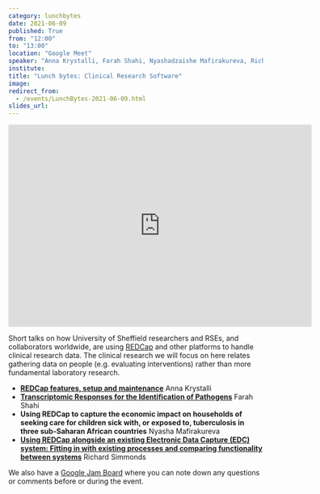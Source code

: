 ```yaml
---
category: lunchbytes
date: 2021-06-09
published: True
from: "12:00"
to: "13:00"
location: "Google Meet"
speaker: "Anna Krystalli, Farah Shahi, Nyashadzaishe Mafirakureva, Richard Simmonds"
institute:
title: "Lunch bytes: Clinical Research Software"
image:
redirect_from:
  - /events/LunchBytes-2021-06-09.html
slides_url:
---
```


<iframe id="kaltura_player" src="https://cdnapisec.kaltura.com/p/2103181/sp/210318100/embedIframeJs/uiconf_id/38838661/partner_id/2103181?iframeembed=true&playerId=kaltura_player&entry_id=1_21qivpow&flashvars[streamerType]=auto&amp;flashvars[localizationCode]=en&amp;flashvars[leadWithHTML5]=true&amp;flashvars[sideBarContainer.plugin]=true&amp;flashvars[sideBarContainer.position]=left&amp;flashvars[sideBarContainer.clickToClose]=true&amp;flashvars[chapters.plugin]=true&amp;flashvars[chapters.layout]=vertical&amp;flashvars[chapters.thumbnailRotator]=false&amp;flashvars[streamSelector.plugin]=true&amp;flashvars[EmbedPlayer.SpinnerTarget]=videoHolder&amp;flashvars[dualScreen.plugin]=true&amp;flashvars[hotspots.plugin]=1&amp;flashvars[Kaltura.addCrossoriginToIframe]=true&amp;&wid=1_cc8ev0nk" width="600" height="400" allowfullscreen webkitallowfullscreen mozAllowFullScreen allow="autoplay *; fullscreen *; encrypted-media *" sandbox="allow-forms allow-same-origin allow-scripts allow-top-navigation allow-pointer-lock allow-popups allow-modals allow-orientation-lock allow-popups-to-escape-sandbox allow-presentation allow-top-navigation-by-user-activation" frameborder="0" title="Kaltura Player"></iframe>

Short talks on how University of Sheffield researchers and RSEs, and collaborators worldwide, are using [REDCap](https://www.project-redcap.org/) and other platforms to handle clinical research data. The clinical research we will focus on here relates gathering data on people (e.g. evaluating interventions) rather than more fundamental laboratory research.

- [**REDCap features, setup and maintenance**](https://docs.google.com/presentation/d/e/2PACX-1vSAWAtWiWC-qeGkK_YPNd7IdG7IbP0wWm_chAm-9th9CeNUfatcachw0U_vRl4CSSgMQRWgc1fESM_R/pub?start=true&loop=true&delayms=3000&slide=id.p)  Anna Krystalli
- [**Transcriptomic Responses for the Identification of Pathogens**](https://drive.google.com/file/d/1EKjA4k_gs4cPsG5RFqx7gO1fNckSlxbk/view?usp=sharing) Farah Shahi 
- **Using REDCap to capture the economic impact on households of seeking care for children sick with, or exposed to, tuberculosis in three sub-Saharan African countries** Nyasha Mafirakureva
- [**Using REDCap alongside an existing Electronic Data Capture (EDC) system: Fitting in with existing processes and comparing functionality between systems**](https://docs.google.com/presentation/d/1xWrkiYlv9AHTxwk0k-M9RJmDSFqW-sc6/view?usp=sharing) Richard Simmonds

We also have a [Google Jam Board](https://jamboard.google.com/d/11UY6-HkAjMzG9RbxH8aE-7hjl4dD4mnFMW1XMxoQS94) where you can note down any questions or comments before or during the event.

